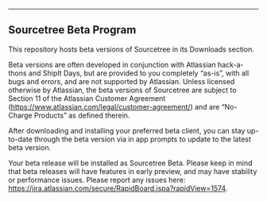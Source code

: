 -----------------------
Sourcetree Beta Program
-----------------------

This repository hosts beta versions of Sourcetree in its Downloads section. 

Beta versions are often developed in conjunction with Atlassian hack-a-thons and ShipIt Days, but are provided to you completely “as-is”, with all bugs and errors, and are not supported by Atlassian. Unless licensed otherwise by Atlassian, the beta versions of Sourcetree are subject to Section 11 of the Atlassian Customer Agreement (https://www.atlassian.com/legal/customer-agreement/) and are “No-Charge Products” as defined therein.


After downloading and installing your preferred beta client, you can stay up-to-date through the beta version via in app prompts to update to the latest beta version.

Your beta release will be installed as Sourcetree Beta. Please keep in mind that beta releases will have features in early preview, and may have stability or performance issues. Please report any issues here: https://jira.atlassian.com/secure/RapidBoard.jspa?rapidView=1574.